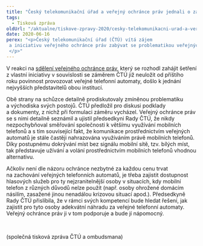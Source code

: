 ```yaml
---
title: "Český telekomunikační úřad a veřejný ochránce práv jednali o záměru neukládat povinnost provozovat veřejné telefonní automaty"
tags:
  - Tisková zpráva
oldUrl: "/aktualne/tiskove-zpravy-2020/cesky-telekomunikacni-urad-a-verejny-ochrance-prav-jednali-o-zameru-neukladat-povinnost"
date: 2020-06-16
perex: "<p>Český telekomunikační úřad (ČTÚ) vítá zájem  a iniciativu veřejného ochránce práv zabývat se problematikou veřejných telefonních automatů. </p>"
---
```


<!-- imported from the old website -->

<p>V reakci na <a href="https://www.ochrance.cz/aktualne/tiskove-zpravy-2020/ombudsman-proveri-zamer-zrusit-telefonni-automaty/">sdělení veřejného ochránce práv</a>, který se rozhodl zahájit šetření z vlastní iniciativy v souvislosti se záměrem ČTÚ již neuložit od příštího roku povinnost provozovat veřejné telefonní automaty, došlo k jednání nejvyšších představitelů obou institucí.</p> <p>Obě strany na schůzce detailně prodiskutovaly zmíněnou problematiku a východiska svých postojů. ČTÚ předložil pro diskusi podklady a dokumenty, z nichž při formulaci záměru vycházel. Veřejný ochránce práv se s nimi detailně seznámil a ujistil předsedkyni Rady ČTÚ, že nikdy nezpochybňoval směřování společnosti k většímu využívání mobilních telefonů a s tím související fakt, že komunikace prostřednictvím veřejných automatů je stále častěji nahrazována využíváním právě mobilních telefonů. Díky postupnému dokrývání míst bez signálu mobilní sítě, tzv. bílých míst, tak představuje užívání a volání prostřednictvím mobilních telefonů vhodnou alternativu.</p> <p>Ačkoliv není dle názoru ochránce nezbytné za každou cenu trvat na zachování veřejných telefonních automatů, je třeba zajistit dostupnost hlasových služeb pro ty nejzranitelnější osoby v situacích, kdy mobilní telefon z různých důvodů nelze použít (např. osoby ohrožené domácím násilím, zasažené jinou nenadálou krizovou situací apod.). Předsedkyně Rady ČTÚ přislíbila, že v rámci svých kompetencí bude hledat řešení, jak zajistit pro tyto osoby adekvátní náhradu za veřejné telefonní automaty. Veřejný ochránce práv ji v tom podporuje a bude jí nápomocný.</p><p> </p><p>(společná tisková zpráva ČTÚ a ombudsmana)</p>

